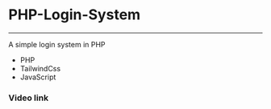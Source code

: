 # PHP-Login-System
---
A simple login system in PHP
- PHP
- TailwindCss
- JavaScript

### Video link
